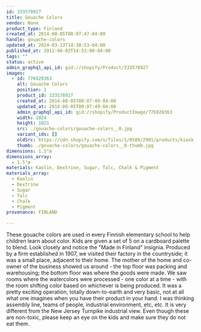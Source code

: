 ```yaml
---
id: 333578927
title: Gouache Colors
vendor: None
product_type: Finland
created_at: 2014-08-05T00:07:47-04:00
handle: gouache-colors
updated_at: 2024-03-13T14:38:53-04:00
published_at: 2011-06-02T14:53:00-04:00
tags: ""
status: active
admin_graphql_api_id: gid://shopify/Product/333578927
images:
  - id: 776920363
    alt: Gouache Colors
    position: 1
    product_id: 333578927
    created_at: 2014-08-05T00:07:49-04:00
    updated_at: 2014-08-05T00:07:49-04:00
    admin_graphql_api_id: gid://shopify/ProductImage/776920363
    width: 1024
    height: 1021
    src: ./gouache-colors/gouache-colors__0.jpg
    variant_ids: []
    oldSrc: https://cdn.shopify.com/s/files/1/0589/2901/products/kiosk_fi_WATERCOLORS.jpeg?v=1407211669
    thumb: ./gouache-colors/gouache-colors__0-thumb.jpg
dimensions: 1.5"ø
dimensions_array:
  - 1.5"ø
materials: Kaolin, Dextrine, Sugar, Talc, Chalk & Pigment
materials_array:
  - Kaolin
  - Dextrine
  - Sugar
  - Talc
  - Chalk
  - Pigment
provenance: FINLAND

---
```


These gouache colors are used in every Finnish elementary school to help children learn about color. Kids are given a set of 5 on a cardboard palette to blend. Look closely and notice the "Made in Finland" insignia. Produced by a firm established in 1907, we visited their factory in the countryside; it was a small place, adjacent to their home. The mother of the home and co-owner of the business showed us around - the top floor was packing and warehousing; the bottom floor was where the goods were made. We saw rooms where the watercolors were processed - one color at a time - with the room shifting color based on whichever is being produced. It was a pretty exciting operation, totally down-to-earth and very basic, not at all what one imagines when you have their product in your hand. I was thinking assembly line, teams of people, industrial environment, etc, etc. It is very different from the New Jersey Turnpike industrial view. Even though these are non-toxic, please keep an eye on the kids and make sure they do not eat them.